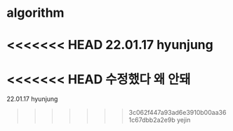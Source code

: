 # algorithm

<<<<<<< HEAD
22.01.17 hyunjung
=======
<<<<<<< HEAD
수정했다 왜 안돼
=======
22.01.17 hyunjung
>>>>>>> 3c062f447a93ad6e3910b00aa361c67dbb2a2e9b
>>>>>>> yejin
